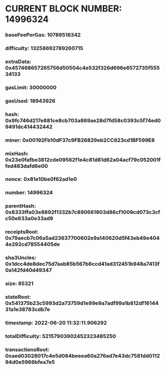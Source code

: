 # CURRENT BLOCK NUMBER: 14996324

### baseFeePerGas: 10789518342
### difficulty: 13258692789260715
### extraData: 0x457468657265756d50504c4e532f326d696e6572735f55534133
### gasLimit: 30000000
### gasUsed: 18943926
### hash: 0x9fc746d217e881ce8cb703a869ae28d7fd58c0393c5f74ed09491dc414432442
### miner: 0x00192Fb10dF37c9FB26829eb2CC623cd1BF599E8
### mixHash: 0x23e0fafbe3812cde09562f1e4c81d81d62a04acf79c052001ffed483dafd6e00
### nonce: 0x81e10be0f62ad1e0
### number: 14996324
### parentHash: 0x8333ffa03e8892f1332b7c890661803d86cf1009cd073c3cfc50e633a0e33ad9
### receiptsRoot: 0x79aecb7c06a5ad23637700602e9a140620d5f43eb49e4044e292cd78554405de
### sha3Uncles: 0x1dcc4de8dec75d7aab85b567b6ccd41ad312451b948a7413f0a142fd40d49347
### size: 85321
### stateRoot: 0x541375b23c5993d2a73759d1e99e9a7adf99a1b812df1614431a1e38783cdb7e
### timestamp: 2022-06-20 11:32:11.906292
### totalDifficulty: 52157903902452323485250
### transactionsRoot: 0xaed03028017c4e5d084beeea60a276ad7e43dc7581dd011294d0e5966bfea7e5
